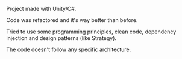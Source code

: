 Project made with Unity/C#. 

Code was refactored and it's way better than before.

Tried to use some programming principles, clean code, dependency injection and design patterns (like Strategy). 

The code doesn't follow any specific architecture. 
